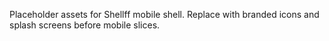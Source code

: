 ﻿Placeholder assets for Shellff mobile shell. Replace with branded icons and splash screens before mobile slices.
